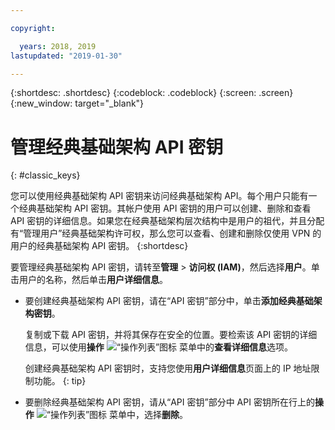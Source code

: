 ```yaml
---

copyright:

  years: 2018, 2019
lastupdated: "2019-01-30"

---
```


{:shortdesc: .shortdesc}
{:codeblock: .codeblock}
{:screen: .screen}
{:new_window: target="_blank"}

# 管理经典基础架构 API 密钥
{: #classic_keys}

您可以使用经典基础架构 API 密钥来访问经典基础架构 API。每个用户只能有一个经典基础架构 API 密钥。其帐户使用 API 密钥的用户可以创建、删除和查看 API 密钥的详细信息。如果您在经典基础架构层次结构中是用户的祖代，并且分配有“管理用户”经典基础架构许可权，那么您可以查看、创建和删除仅使用 VPN 的用户的经典基础架构 API 密钥。
{:shortdesc}

要管理经典基础架构 API 密钥，请转至**管理** > **访问权 (IAM)**，然后选择**用户**。单击用户的名称，然后单击**用户详细信息**。 

  * 要创建经典基础架构 API 密钥，请在“API 密钥”部分中，单击**添加经典基础架构密钥**。 
  
     复制或下载 API 密钥，并将其保存在安全的位置。要检索该 API 密钥的详细信息，可以使用**操作** ![“操作列表”图标](../icons/action-menu-icon.svg) 菜单中的**查看详细信息**选项。
    
     创建经典基础架构 API 密钥时，支持您使用**用户详细信息**页面上的 IP 地址限制功能。
     {: tip}
    
  * 要删除经典基础架构 API 密钥，请从“API 密钥”部分中 API 密钥所在行上的**操作** ![“操作列表”图标](../icons/action-menu-icon.svg) 菜单中，选择**删除**。 
